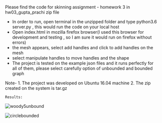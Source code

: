 
Please find the code for skinning assignment - homework 3 in hw03_gupta_prachi zip file

- In order to run, open terminal in the unzipped folder and type python3.6 server.py , this would run the code on your local host
- Open index.html in mozilla firefox browser(I used this browser for development and testing , so I am sure it would run on firefox without errors)
- the mesh appears, select add handles and click to add handles on the mesh
- select manipulate handles to move handles and the shape
- The project is tested on the example json files and it runs perfectly for all of them, please select carefully option of unbounded and bounded graph

Note- 1. The project was developed on Ubuntu 16.04 machine
      2. The zip created on the system is tar.gz
      
    Results:

    
 ![woody5unbound](https://user-images.githubusercontent.com/22354463/41385844-1d912b80-6f4c-11e8-8863-c72516fe531d.png)
 
 
 ![circlebounded](https://user-images.githubusercontent.com/22354463/41385881-50c0f3b4-6f4c-11e8-97f5-c9837fd33170.png)
      
